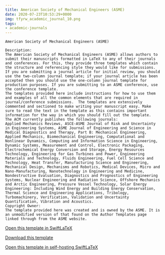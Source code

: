 ```yaml
---
title: American Society of Mechanical Engineers (ASME)
date: 2020-07-23T10:53:29+0000
img: tfyrw_academic_journal_10.png
tags:
- academic-journals
---
```

```
American Society of Mechanical Engineers (ASME)

Description:
The American Society of Mechanical Engineers (ASME) allows authors to submit their manuscripts formatted in LaTeX to any of their journals and conferences. For this, they provide three templates which contain the structure and referencing style they would like for submissions. If you are submitting a journal article for initial review, you should use the two-column journal template; if your journal article has been accepted then you should use the one-column journal template for production purposes. If you are submitting to an ASME conference, use the conference template.
The templates provided here include instructions for how to use them and examples of all the common elements that are required in journal/conference submissions.  The templates are extensively commented and sectioned to make writing your manuscript easy. Make sure to read the text in the template as this contains important information for the way in which you should fill out the template.
The ACM currently publishes the following journals:
Applied Mechanics Reviews, ASCE-ASME Journal of Risk and Uncertainty in Engineering Systems, ASME Journal of Engineering and Science in Medical Diagnostics and Therapy, Part B: Mechanical Engineering, Applied Mechanics, Biomechanical Engineering, Computational and Nonlinear Dynamics, Computing and Information Science in Engineering, Dynamic Systems, Measurement and Control, Electronic Packaging, Electrochemical Energy Conversion and Storage, Energy Resources Technology, Engineering for Gas Turbines and Power, Engineering Materials and Technology, Fluids Engineering, Fuel Cell Science and Technology, Heat Transfer, Manufacturing Science and Engineering, Mechanical Design, Mechanisms and Robotics, Medical Devices, Micro and Nano-Manufacturing, Nanotechnology in Engineering and Medicine, Nondestructive Evaluation, Diagnostics and Prognostics of Engineering Systems, Nuclear Engineering and Radiation Science, Offshore Mechanics and Arctic Engineering, Pressure Vessel Technology, Solar Energy Engineering: Including Wind Energy and Building Energy Conservation, Thermal Science and Engineering Applications, Tribology, Turbomachinery, Verification, Validation and Uncertainty Quantification, Vibration and Acoustics.
Copyright Owner:
The template provided here was created and is owned by the ASME. It is an unmodified version of that found on the Author Templates page linked through from the ASME website.
```
[Open this template in SwiftLaTeX](https://www.swiftlatex.com/project.html?import=https://swiftlatex.github.io/LaTeXBoilerPlate/zips/twslq_journal-1.0b.zip&import_name=American%20Society%20of%20Mechanical%20Engineers%20%28ASME%29)

[Download this template](https://swiftlatex.github.io/LaTeXBoilerPlate/zips/twslq_journal-1.0b.zip)

[Open this template in self-hosting SwiftLaTeX](http://localhost:3011/project.html?import=https://swiftlatex.github.io/LaTeXBoilerPlate/zips/twslq_journal-1.0b.zip&import_name=American%20Society%20of%20Mechanical%20Engineers%20%28ASME%29)


